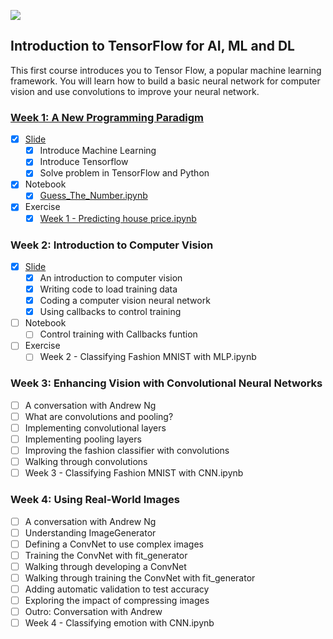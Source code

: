 ![](https://d2wvfoqc9gyqzf.cloudfront.net/content/uploads/2019/06/Website-TFSDesktopBanner.png)


## Introduction to TensorFlow for AI, ML and DL

This first course introduces you to Tensor Flow, a popular machine learning framework. You will learn how to build a basic neural network for computer vision and use convolutions to improve your neural network.

### [Week 1: A New Programming Paradigm](./1_Introduction_To_TF/Week_1/)

* [x] [Slide](./Week_1/Slide/A%20new%20programming%20paradigm.pptx)
  * [x] Introduce Machine Learning
  * [x] Introduce Tensorflow
  * [x] Solve problem in TensorFlow and Python
* [x] Notebook
  * [x] [Guess_The_Number.ipynb](./Week_1/Notebook/Guess_The_Number.ipynb)
* [x] Exercise
  * [x] [Week 1 - Predicting house price.ipynb](./Week_1/Exercise/Exercise_1_House_Prices_Question.ipynb)

### Week 2: Introduction to Computer Vision

* [x] [Slide](./Week_2/Slide/An_Introduction_to_computer_vision.pptx)
  * [x] An introduction to computer vision
  * [x] Writing code to load training data
  * [x] Coding a computer vision neural network
  * [x] Using callbacks to control training
* [ ] Notebook
  * [ ] Control training with Callbacks funtion
* [ ] Exercise
  * [ ] Week 2 - Classifying Fashion MNIST with MLP.ipynb

### Week 3: Enhancing Vision with Convolutional Neural Networks

* [ ] A conversation with Andrew Ng
* [ ] What are convolutions and pooling?
* [ ] Implementing convolutional layers
* [ ] Implementing pooling layers
* [ ] Improving the fashion classifier with convolutions
* [ ] Walking through convolutions
* [ ] Week 3 - Classifying Fashion MNIST with CNN.ipynb

### Week 4: Using Real-World Images

* [ ] A conversation with Andrew Ng
* [ ] Understanding ImageGenerator
* [ ] Defining a ConvNet to use complex images
* [ ] Training the ConvNet with fit_generator
* [ ] Walking through developing a ConvNet
* [ ] Walking through training the ConvNet with fit_generator
* [ ] Adding automatic validation to test accuracy
* [ ] Exploring the impact of compressing images
* [ ] Outro: Conversation with Andrew
* [ ] Week 4 - Classifying emotion with CNN.ipynb
